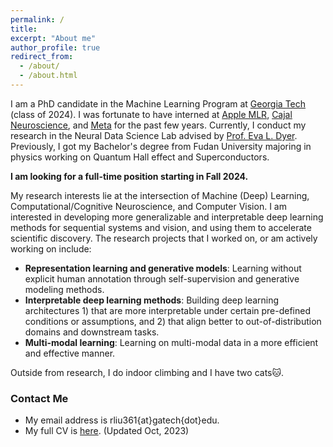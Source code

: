 ```yaml
---
permalink: /
title: 
excerpt: "About me"
author_profile: true
redirect_from: 
  - /about/
  - /about.html
---
```


I am a PhD candidate in the Machine Learning Program at [Georgia Tech](https://ml.gatech.edu/) (class of 2024).
I was fortunate to have interned at [Apple MLR](https://machinelearning.apple.com/), [Cajal Neuroscience](https://www.cajalneuro.com/), and [Meta](https://about.meta.com/) for the past few years.
Currently, I conduct my research in the Neural Data Science Lab advised by [Prof. Eva L. Dyer](https://dyerlab.gatech.edu/).
Previously, I got my Bachelor's degree from Fudan University majoring in physics working on Quantum Hall effect and Superconductors.

**I am looking for a full-time position starting in Fall 2024.**

My research interests lie at the intersection of Machine (Deep) Learning, Computational/Cognitive Neuroscience, and Computer Vision. I am interested in developing more generalizable and interpretable deep learning methods for sequential systems and vision, and using them to accelerate scientific discovery.
The research projects that I worked on, or am actively working on include: 
* **Representation learning and generative models**: Learning without explicit human annotation through self-supervision and generative modeling methods.
* **Interpretable deep learning methods**: Building deep learning architectures 1) that are more interpretable under certain pre-defined conditions or assumptions, and 2) that align better to out-of-distribution domains and downstream tasks.
* **Multi-modal learning**: Learning on multi-modal data in a more efficient and effective manner.

Outside from research, I do indoor climbing and I have two cats🐱.


### Contact Me

* My email address is rliu361{at}gatech{dot}edu.
* My full CV is [here](https://ranliu98.github.io/files/Ran_Liu_cv_full_length.pdf). (Updated Oct, 2023)
